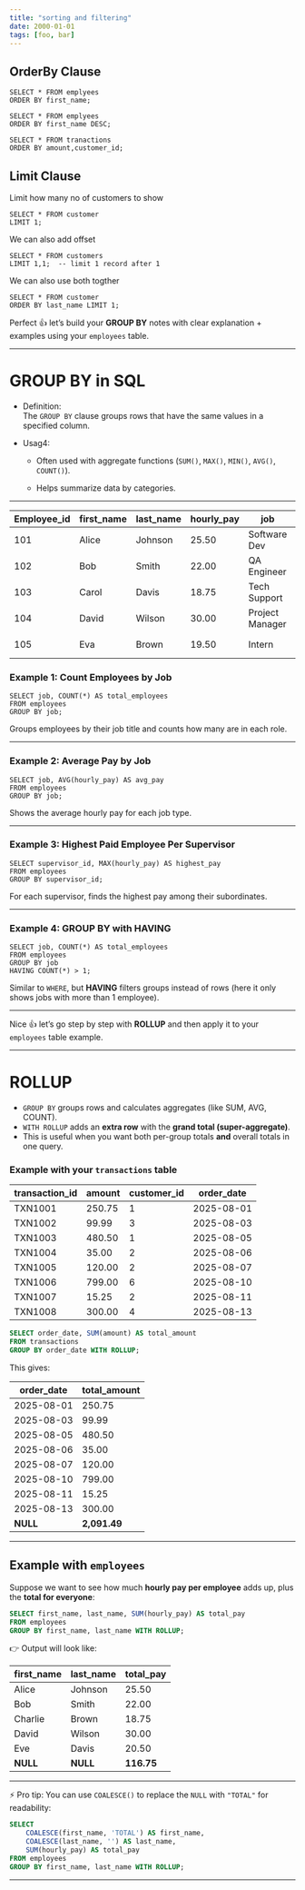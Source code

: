 ```yaml
---
title: "sorting and filtering"
date: 2000-01-01
tags: [foo, bar]
---
```


## OrderBy Clause

```MYSQL
SELECT * FROM emplyees
ORDER BY first_name;
```

```MYSQL
SELECT * FROM emplyees
ORDER BY first_name DESC;
```

```
SELECT * FROM tranactions
ORDER BY amount,customer_id;
```

## Limit Clause

Limit how many no of customers to show 

```mysql
SELECT * FROM customer
LIMIT 1;
```

We can also add offset
```mysql
SELECT * FROM customers
LIMIT 1,1;  -- limit 1 record after 1
```
We can also use both togther
```mysql
SELECT * FROM customer
ORDER BY last_name LIMIT 1;
```

Perfect 👍 let’s build your **GROUP BY** notes with clear explanation + examples using your `employees` table.

---

# GROUP BY in SQL

- Definition:  
    The `GROUP BY` clause groups rows that have the same values in a specified column.
    
- Usag4:
    
    - Often used with aggregate functions (`SUM()`, `MAX()`, `MIN()`, `AVG()`, `COUNT()`).
        
    - Helps summarize data by categories.
        

---

| Employee_id | first_name | last_name | hourly_pay | job             | hiredate   | supervisor_id |
| ----------- | ---------- | --------- | ---------- | --------------- | ---------- | ------------- |
| 101         | Alice      | Johnson   | 25.50      | Software Dev    | 2021-06-15 | 104           |
| 102         | Bob        | Smith     | 22.00      | QA Engineer     | 2022-01-10 | 104           |
| 103         | Carol      | Davis     | 18.75      | Tech Support    | 2023-03-05 | 101           |
| 104         | David      | Wilson    | 30.00      | Project Manager | 2020-11-20 | NULL          |
| 105         | Eva        | Brown     | 19.50      | Intern          | 2023-07-01 | 103           |


### Example 1: Count Employees by Job

```mysql
SELECT job, COUNT(*) AS total_employees
FROM employees
GROUP BY job;
```

 Groups employees by their job title and counts how many are in each role.

---

### Example 2: Average Pay by Job

```mysql
SELECT job, AVG(hourly_pay) AS avg_pay
FROM employees
GROUP BY job;
```

 Shows the average hourly pay for each job type.

---

### Example 3: Highest Paid Employee Per Supervisor

```mysql
SELECT supervisor_id, MAX(hourly_pay) AS highest_pay
FROM employees
GROUP BY supervisor_id;
```

For each supervisor, finds the highest pay among their subordinates.

---

### Example 4: GROUP BY with HAVING

```mysql
SELECT job, COUNT(*) AS total_employees
FROM employees
GROUP BY job
HAVING COUNT(*) > 1;
```

 Similar to `WHERE`, but **HAVING** filters groups instead of rows (here it only shows jobs with more than 1 employee).

---

Nice 👍 let’s go step by step with **ROLLUP** and then apply it to your `employees` table example.

---

# ROLLUP

- `GROUP BY` groups rows and calculates aggregates (like SUM, AVG, COUNT).
- `WITH ROLLUP` adds an **extra row** with the **grand total (super-aggregate)**.
- This is useful when you want both per-group totals **and** overall totals in one query.

### Example with your `transactions` table

| transaction_id | amount | customer_id | order_date |
| -------------- | ------ | ----------- | ---------- |
| TXN1001        | 250.75 | 1           | 2025-08-01 |
| TXN1002        | 99.99  | 3           | 2025-08-03 |
| TXN1003        | 480.50 | 1           | 2025-08-05 |
| TXN1004        | 35.00  | 2           | 2025-08-06 |
| TXN1005        | 120.00 | 2           | 2025-08-07 |
| TXN1006        | 799.00 | 6           | 2025-08-10 |
| TXN1007        | 15.25  | 2           | 2025-08-11 |
| TXN1008        | 300.00 | 4           | 2025-08-13 |

```sql
SELECT order_date, SUM(amount) AS total_amount
FROM transactions
GROUP BY order_date WITH ROLLUP;
```

 This gives:

| order_date | total_amount |
| ---------- | ------------ |
| 2025-08-01 | 250.75       |
| 2025-08-03 | 99.99        |
| 2025-08-05 | 480.50       |
| 2025-08-06 | 35.00        |
| 2025-08-07 | 120.00       |
| 2025-08-10 | 799.00       |
| 2025-08-11 | 15.25        |
| 2025-08-13 | 300.00       |
| **NULL**   | **2,091.49** |

---

## Example with `employees`

Suppose we want to see how much **hourly pay per employee** adds up, plus the **total for everyone**:

```sql
SELECT first_name, last_name, SUM(hourly_pay) AS total_pay
FROM employees
GROUP BY first_name, last_name WITH ROLLUP;
```

👉 Output will look like:

|first_name|last_name|total_pay|
|---|---|---|
|Alice|Johnson|25.50|
|Bob|Smith|22.00|
|Charlie|Brown|18.75|
|David|Wilson|30.00|
|Eve|Davis|20.50|
|**NULL**|**NULL**|**116.75**|

---

⚡ Pro tip: You can use `COALESCE()` to replace the `NULL` with `"TOTAL"` for readability:

```sql
SELECT 
    COALESCE(first_name, 'TOTAL') AS first_name,
    COALESCE(last_name, '') AS last_name,
    SUM(hourly_pay) AS total_pay
FROM employees
GROUP BY first_name, last_name WITH ROLLUP;
```

---

